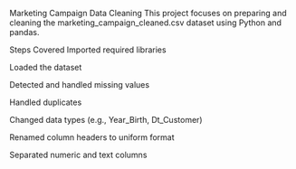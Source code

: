 Marketing Campaign Data Cleaning
This project focuses on preparing and cleaning the marketing_campaign_cleaned.csv dataset using Python and pandas.

Steps Covered
Imported required libraries

Loaded the dataset

Detected and handled missing values

Handled duplicates

Changed data types (e.g., Year_Birth, Dt_Customer)

Renamed column headers to uniform format

Separated numeric and text columns
